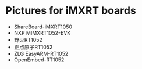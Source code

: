 # Pictures for iMXRT boards
- ShareBoard-iMXRT1050
- NXP MIMXRT1052-EVK
- 野火RT1052
- 正点原子RT1052
- ZLG EasyARM-RT1052
- OpenEmbed-RT1052
